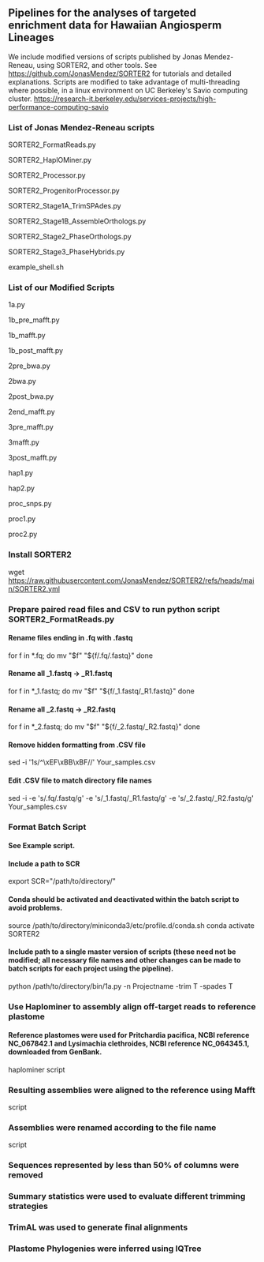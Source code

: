 ## Pipelines for the analyses of targeted enrichment data for Hawaiian Angiosperm Lineages

We include modified versions of scripts published by Jonas Mendez-Reneau, using SORTER2, and other tools.
See https://github.com/JonasMendez/SORTER2 for tutorials and detailed explanations. Scripts are modified to take advantage of multi-threading where possible, in a linux environment on UC Berkeley's Savio computing cluster. https://research-it.berkeley.edu/services-projects/high-performance-computing-savio

### List of Jonas Mendez-Reneau scripts

SORTER2_FormatReads.py

SORTER2_HaplOMiner.py

SORTER2_Processor.py

SORTER2_ProgenitorProcessor.py

SORTER2_Stage1A_TrimSPAdes.py

SORTER2_Stage1B_AssembleOrthologs.py

SORTER2_Stage2_PhaseOrthologs.py

SORTER2_Stage3_PhaseHybrids.py

example_shell.sh

### List of our Modified Scripts

1a.py

1b_pre_mafft.py 

1b_mafft.py  

1b_post_mafft.py  

2pre_bwa.py   

2bwa.py

2post_bwa.py

2end_mafft.py

3pre_mafft.py

3mafft.py

3post_mafft.py


hap1.py

hap2.py


proc_snps.py

proc1.py

proc2.py


### Install SORTER2
wget https://raw.githubusercontent.com/JonasMendez/SORTER2/refs/heads/main/SORTER2.yml


### Prepare paired read files and CSV to run python script SORTER2_FormatReads.py

#### Rename files ending in .fq with .fastq 
for f in *.fq; do
    mv "$f" "${f/.fq/.fastq}"
done

#### Rename all _1.fastq → _R1.fastq
for f in *_1.fastq; do
    mv "$f" "${f/_1.fastq/_R1.fastq}"
done

#### Rename all _2.fastq → _R2.fastq
for f in *_2.fastq; do
    mv "$f" "${f/_2.fastq/_R2.fastq}"
done

#### Remove hidden formatting from .CSV file
sed -i '1s/^\xEF\xBB\xBF//' Your_samples.csv

#### Edit .CSV file to match directory file names
sed -i -e 's/.fq/.fastq/g' -e 's/_1.fastq/_R1.fastq/g' -e 's/_2.fastq/_R2.fastq/g' Your_samples.csv


### Format Batch Script
#### See Example script. 

#### Include a path to SCR
export SCR="/path/to/directory/"

#### Conda should be activated and deactivated within the batch script to avoid problems. 
source /path/to/directory/miniconda3/etc/profile.d/conda.sh
conda activate SORTER2

#### Include path to a single master version of scripts (these need not be modified; all necessary file names and other changes can be made to batch scripts for each project using the pipeline).
python /path/to/directory/bin/1a.py -n Projectname -trim T -spades T

### Use Haplominer to assembly align off-target reads to reference plastome
#### Reference plastomes were used for Pritchardia pacifica, NCBI reference NC_067842.1 and Lysimachia clethroides, NCBI reference  NC_064345.1, downloaded from GenBank.

haplominer script

### Resulting assemblies were aligned to the reference using Mafft
script

### Assemblies were renamed according to the file name 
script

### Sequences represented by less than 50% of columns were removed

### Summary statistics were used to evaluate different trimming strategies

### TrimAL was used to generate final alignments

### Plastome Phylogenies were inferred using IQTree



 
















  



       
 


